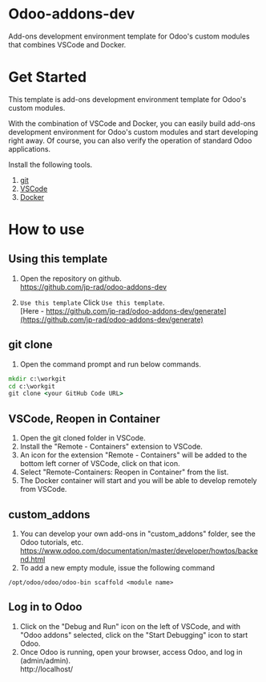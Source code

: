 # Odoo-addons-dev
Add-ons development environment template for Odoo's custom modules that combines VSCode and Docker.  


# Get Started 
This template is add-ons development environment template for Odoo's custom modules.

With the combination of VSCode and Docker, you can easily build add-ons development environment for Odoo's custom modules and start developing right away. Of course, you can also verify the operation of standard Odoo applications.

Install the following tools.  

1. [git](https://git-scm.com/)
1. [VSCode](https://code.visualstudio.com/download)
1. [Docker](https://www.docker.com/)


# How to use

## Using this template

1. Open the repository on github.  
   https://github.com/jp-rad/odoo-addons-dev

1. `Use this template`
   Click `Use this template`.  
   [Here - https://github.com/jp-rad/odoo-addons-dev/generate](https://github.com/jp-rad/odoo-addons-dev/generate)


## git clone

1. Open the command prompt and run below commands.

```CommandPrompt.cmd
mkdir c:\workgit
cd c:\workgit
git clone <your GitHub Code URL>
```

## VSCode, Reopen in Container

1. Open the git cloned folder in VSCode.  
1. Install the "Remote - Containers" extension to VSCode.
1. An icon for the extension "Remote - Containers" will be added to the bottom left corner of VSCode, click on that icon.  
1. Select "Remote-Containers: Reopen in Container" from the list.
1. The Docker container will start and you will be able to develop remotely from VSCode.


## custom_addons

1. You can develop your own add-ons in "custom_addons" folder, see the Odoo tutorials, etc.  
https://www.odoo.com/documentation/master/developer/howtos/backend.html
1. To add a new empty module, issue the following command
```
/opt/odoo/odoo/odoo-bin scaffold <module name>
```

## Log in to Odoo

1. Click on the "Debug and Run" icon on the left of VSCode, and with "Odoo addons" selected, click on the "Start Debugging" icon to start Odoo.
1. Once Odoo is running, open your browser, access Odoo, and log in (admin/admin).  
http://localhost/
